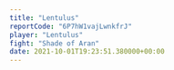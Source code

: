 ```yaml
---
title: "Lentulus"
reportCode: "6P7hW1vajLwnkfrJ"
player: "Lentulus"
fight: "Shade of Aran"
date: 2021-10-01T19:23:51.380000+00:00
---
```

